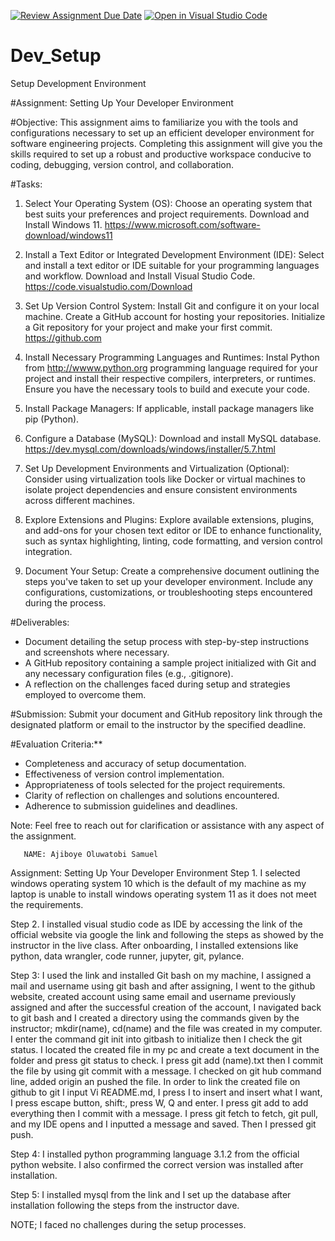 [![Review Assignment Due Date](https://classroom.github.com/assets/deadline-readme-button-22041afd0340ce965d47ae6ef1cefeee28c7c493a6346c4f15d667ab976d596c.svg)](https://classroom.github.com/a/vbnbTt5m)
[![Open in Visual Studio Code](https://classroom.github.com/assets/open-in-vscode-2e0aaae1b6195c2367325f4f02e2d04e9abb55f0b24a779b69b11b9e10269abc.svg)](https://classroom.github.com/online_ide?assignment_repo_id=15282220&assignment_repo_type=AssignmentRepo)
# Dev_Setup
Setup Development Environment

#Assignment: Setting Up Your Developer Environment

#Objective:
This assignment aims to familiarize you with the tools and configurations necessary to set up an efficient developer environment for software engineering projects. Completing this assignment will give you the skills required to set up a robust and productive workspace conducive to coding, debugging, version control, and collaboration.

#Tasks:

1. Select Your Operating System (OS):
   Choose an operating system that best suits your preferences and project requirements. Download and Install Windows 11. https://www.microsoft.com/software-download/windows11

2. Install a Text Editor or Integrated Development Environment (IDE):
   Select and install a text editor or IDE suitable for your programming languages and workflow. Download and Install Visual Studio Code. https://code.visualstudio.com/Download
3. Set Up Version Control System:
   Install Git and configure it on your local machine. Create a GitHub account for hosting your repositories. Initialize a Git repository for your project and make your first commit. https://github.com

4. Install Necessary Programming Languages and Runtimes:
  Instal Python from http://wwww.python.org programming language required for your project and install their respective compilers, interpreters, or runtimes. Ensure you have the necessary tools to build and execute your code.

5. Install Package Managers:
   If applicable, install package managers like pip (Python).

6. Configure a Database (MySQL):
   Download and install MySQL database. https://dev.mysql.com/downloads/windows/installer/5.7.html

7. Set Up Development Environments and Virtualization (Optional):
   Consider using virtualization tools like Docker or virtual machines to isolate project dependencies and ensure consistent environments across different machines.

8. Explore Extensions and Plugins:
   Explore available extensions, plugins, and add-ons for your chosen text editor or IDE to enhance functionality, such as syntax highlighting, linting, code formatting, and version control integration.

9. Document Your Setup:
    Create a comprehensive document outlining the steps you've taken to set up your developer environment. Include any configurations, customizations, or troubleshooting steps encountered during the process. 

#Deliverables:
- Document detailing the setup process with step-by-step instructions and screenshots where necessary.
- A GitHub repository containing a sample project initialized with Git and any necessary configuration files (e.g., .gitignore).
- A reflection on the challenges faced during setup and strategies employed to overcome them.

#Submission:
Submit your document and GitHub repository link through the designated platform or email to the instructor by the specified deadline.

#Evaluation Criteria:**
- Completeness and accuracy of setup documentation.
- Effectiveness of version control implementation.
- Appropriateness of tools selected for the project requirements.
- Clarity of reflection on challenges and solutions encountered.
- Adherence to submission guidelines and deadlines.

Note: Feel free to reach out for clarification or assistance with any aspect of the assignment.





       NAME: Ajiboye Oluwatobi Samuel
Assignment: Setting Up Your Developer Environment
Step 1. I selected windows operating system 10 which is the default of my machine as my laptop is unable to install windows operating system 11 as it does not meet the requirements.
 
 





Step 2. I installed visual studio code as IDE by accessing the link of the official website via google the link and following the steps as showed by the instructor in the live class. After onboarding, I installed extensions like python, data wrangler, code runner, jupyter, git, pylance.
 
Step 3:  I used the link and installed Git bash on my machine, I assigned a mail and username using git bash and after assigning, I went to the github website, created account using same email and username previously assigned and after the successful creation of the account, I navigated back to git bash and I created a directory using the commands given by the instructor; mkdir(name), cd(name) and the file was created in my computer.
I enter the command git init into gitbash to initialize then I check the git status.
I located the created file in my pc and create a text document in the folder and press git status to check. I press git add (name).txt then I commit the file by using git commit with a message. I checked on git hub command line, added origin an pushed the file.
In order to link the created file on github to git I input Vi README.md, I press I to insert and insert what I want, I press escape button, shift:, press W, Q and enter.
I press git add to add everything then I commit with a message. I press git fetch to fetch, git pull, and my IDE opens and I inputted a message and saved. Then I pressed git push.
 

Step 4: I installed python programming language 3.1.2 from the official python website. I also confirmed the correct version was installed after installation.
 
Step 5: I installed mysql from the link and I set up the database after installation following the steps from the instructor dave.

 



NOTE; I faced no challenges during the setup processes.


